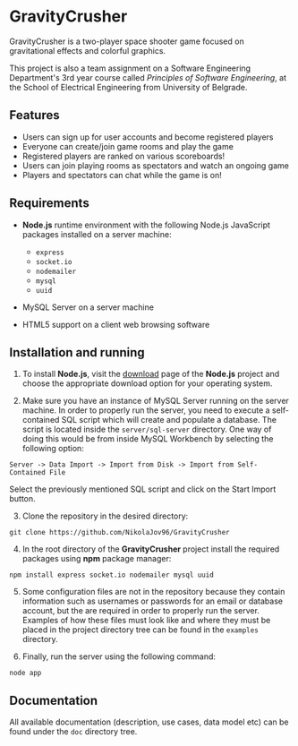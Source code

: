 # GravityCrusher
GravityCrusher is a two-player space shooter game focused on gravitational
effects and colorful graphics.

This project is also a team assignment on a Software Engineering Department's 3rd year course called *Principles of Software Engineering*, at the School of Electrical Engineering from University of Belgrade.

## Features
* Users can sign up for user accounts and become registered players
* Everyone can create/join game rooms and play the game
* Registered players are ranked on various scoreboards!
* Users can join playing rooms as spectators and watch an ongoing game
* Players and spectators can chat while the game is on!

## Requirements
* **Node.js** runtime environment with the following Node.js JavaScript packages
  installed on a server machine:
    * `express`
    * `socket.io`
    * `nodemailer`
    * `mysql`
    * `uuid`

* MySQL Server on a server machine
* HTML5 support on a client web browsing software

## Installation and running
1. To install **Node.js**, visit the [download](https://nodejs.org/en/download/)
   page of the **Node.js** project and choose the appropriate download option
   for your operating system.

2. Make sure you have an instance of MySQL Server running on the server machine.
In order to properly run the server, you need to execute a self-contained SQL script which will
create and populate a database. The script is located inside the `server/sql-server`
directory. One way of doing this would be from inside MySQL Workbench by selecting
the following option:
```
Server -> Data Import -> Import from Disk -> Import from Self-Contained File
```
Select the previously mentioned SQL script and click on the Start Import button.

3. Clone the repository in the desired directory:
```
git clone https://github.com/NikolaJov96/GravityCrusher
```

4. In the root directory of the **GravityCrusher** project install the required
packages using **npm** package manager:
```
npm install express socket.io nodemailer mysql uuid
```

5. Some configuration files are not in the repository because they contain
information such as usernames or passwords for an email or database account,
but the are required in order to properly run the server. Examples of how
these files must look like and where they must be placed in the project
directory tree can be found in the `examples` directory.

6. Finally, run the server using the following command:
```
node app
```

## Documentation
All available documentation (description, use cases, data model etc) can be found
under the `doc` directory tree.

